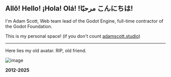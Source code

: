 ## Allô! Hello! ¡Hola! Olá! !مرحبًا こんにちは!

I'm Adam Scott, Web team lead of the Godot Engine, full-time contractor of the Godot Foundation.

This is my personal space! (if you don't count [adamscott.studio](https://adamscott.studio/))

---

Here lies my old avatar. RIP, old friend.

![image](https://github.com/user-attachments/assets/aefb2e19-9574-49ee-93b4-73edee28fb95)

**2012-2025**

<!--
**adamscott/adamscott** is a ✨ _special_ ✨ repository because its `README.md` (this file) appears on your GitHub profile.

Here are some ideas to get you started:

- 🔭 I’m currently working on ...
- 🌱 I’m currently learning ...
- 👯 I’m looking to collaborate on ...
- 🤔 I’m looking for help with ...
- 💬 Ask me about ...
- 📫 How to reach me: ...
- 😄 Pronouns: ...
- ⚡ Fun fact: ...
-->
